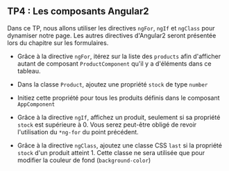 ## TP4 : Les composants Angular2

Dans ce TP, nous allons utiliser les directives `ngFor`, `ngIf` et `ngClass` pour dynamiser notre page. Les autres directives d'Angular2 seront présentée lors du chapitre sur les formulaires.  

- Grâce à la directive `ngFor`, itérez sur la liste des `products` afin d'afficher autant de composant `ProductComponent` qu'il y a d'éléments dans ce tableau.

- Dans la classe `Product`, ajoutez une propriété `stock` de type `number`

- Initiez cette propriété pour tous les produits définis dans le composant `AppComponent`

- Grâce à la directive `ngIf`, affichez un produit, seulement si sa propriété `stock` est supérieure à 0. Vous serez peut-être obligé de revoir l'utilisation du `*ng-for` du point précédent.

- Grâce à la directive `ngClass`, ajoutez une classe CSS `last` si la propriété `stock` d'un produit atteint 1. Cette classe ne sera utilisée que pour modifier la couleur de fond (`background-color`)
